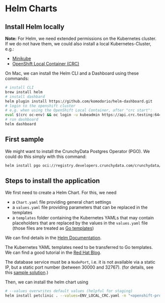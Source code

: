 # Helm Charts

## Install Helm locally

**Note:** For Helm, we need extended permissions on the Kubernetes cluster. If we do not have them, we could 
also install a local Kubernetes-Cluster, e.g.:
 - [Minikube](https://minikube.sigs.k8s.io/docs/start/)
 - [OpenShift Local Container (CRC)](https://github.com/crc-org/crc)

On Mac, we can install the Helm CLI and a Dashboard using these commands:

```bash
# install CLI
brew install helm
# install dashbard
helm plugin install https://github.com/komodorio/helm-dashboard.git
# login to the openshift cluster
# e.g. when using the OpenShift Local Container, after "crc start":
eval $(crc oc-env) && oc login -u kubeadmin https://api.crc.testing:6443
# run dashboard
helm dashboard
```

## First sample

We might want to install the CrunchyData Postgres Operator (PGO). We could do this simply with this command:

```bash
helm install pgo oci://registry.developers.crunchydata.com/crunchydata/pgo -n openshift-operators
```

## Steps to install the application

We first need to create a Helm Chart. For this, we need
 - a `Chart.yaml` file providing general chart settings
 - a `values.yaml` file providing parameters that can be replaced in the templates
 - a `templates` folder containing the Kubernetes YAMLs that may contain placeholders
   that are replaced by the values in the `values.yaml` file
   (those files are treated as [Go templates](https://pkg.go.dev/text/template))

We can find details in the [Helm Documentation](https://helm.sh/docs/topics/charts/).

The Kubernetes YAML templates need to be transferred to Go templates.
We can find a good tutorial in the [Red Hat Blog](https://www.redhat.com/en/blog/from-templates-to-openshift-helm-charts). 

The database service must be a `NodePort`, i.e. it is not available via a static IP, but a static port number (between 30000 and 32767).
(for details, see this [sample solution](https://stackoverflow.com/questions/67926772/how-to-connect-to-ibm-mq-deployed-to-openshift/67927780#67927780).)

Then, we can install the helm chart using
```bash
# --values overwrites default values (helpful for staging)
helm install petclinic . --values=ENV_LOCAL_CRC.yaml -n "<openshift-project>"
```
